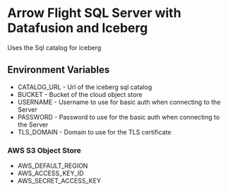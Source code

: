 # Arrow Flight SQL Server with Datafusion and Iceberg

Uses the Sql catalog for iceberg

## Environment Variables

- CATALOG_URL - Url of the iceberg sql catalog
- BUCKET - Bucket of the cloud object store
- USERNAME - Username to use for basic auth when connecting to the Server
- PASSWORD - Password to use for the basic auth when connecting to the Server
- TLS_DOMAIN - Domain to use for the TLS certificate

### AWS S3 Object Store

- AWS_DEFAULT_REGION
- AWS_ACCESS_KEY_ID
- AWS_SECRET_ACCESS_KEY
